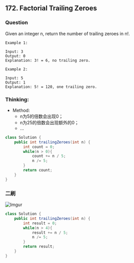 ## 172. Factorial Trailing Zeroes

### Question
Given an integer n, return the number of trailing zeroes in n!.

```
Example 1:

Input: 3
Output: 0
Explanation: 3! = 6, no trailing zero.

Example 2:

Input: 5
Output: 1
Explanation: 5! = 120, one trailing zero.
```

### Thinking:
* Method:
	* n为5的倍数会出现0；
	* n为25的倍数会出现额外的0；
	* ...

```Java
class Solution {
    public int trailingZeroes(int n) {
        int count = 0;
        while(n > 0){
            count += n / 5;
            n /= 5;
        }
        return count;
    }
}
```

### 二刷
![Imgur](https://i.imgur.com/IBejjyd.jpg)
```Java
class Solution {
    public int trailingZeroes(int n) {
        int result = 0;
        while(n > 4){
            result += n / 5;
            n /= 5;
        }
        return result;
    }
}
```